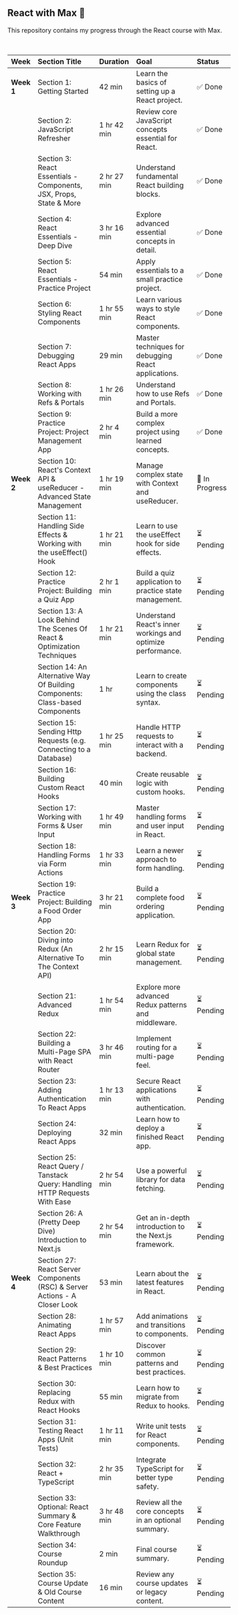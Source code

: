 ## React with Max 🚀

This repository contains my progress through the React course with Max.

<br>

| Week       | Section Title                                                                 | Duration    | Goal                                                        | Status         |
| :--------- | :---------------------------------------------------------------------------- | :---------- | :---------------------------------------------------------- | :------------- |
| **Week 1** | Section 1: Getting Started                                                    | 42 min      | Learn the basics of setting up a React project.             | ✅ Done        |
|            | Section 2: JavaScript Refresher                                               | 1 hr 42 min | Review core JavaScript concepts essential for React.        | ✅ Done        |
|            | Section 3: React Essentials - Components, JSX, Props, State & More            | 2 hr 27 min | Understand fundamental React building blocks.               | ✅ Done        |
|            | Section 4: React Essentials - Deep Dive                                       | 3 hr 16 min | Explore advanced essential concepts in detail.              | ✅ Done        |
|            | Section 5: React Essentials - Practice Project                                | 54 min      | Apply essentials to a small practice project.               | ✅ Done        |
|            | Section 6: Styling React Components                                           | 1 hr 55 min | Learn various ways to style React components.               | ✅ Done        |
|            | Section 7: Debugging React Apps                                               | 29 min      | Master techniques for debugging React applications.         | ✅ Done        |
|            | Section 8: Working with Refs & Portals                                        | 1 hr 26 min | Understand how to use Refs and Portals.                     | ✅ Done        |
|            | Section 9: Practice Project: Project Management App                           | 2 hr 4 min  | Build a more complex project using learned concepts.        | ✅ Done        |
| **Week 2** | Section 10: React's Context API & useReducer - Advanced State Management      | 1 hr 19 min | Manage complex state with Context and useReducer.           | 🔄 In Progress |
|            | Section 11: Handling Side Effects & Working with the useEffect() Hook         | 1 hr 21 min | Learn to use the useEffect hook for side effects.           | ⏳ Pending     |
|            | Section 12: Practice Project: Building a Quiz App                             | 2 hr 1 min  | Build a quiz application to practice state management.      | ⏳ Pending     |
|            | Section 13: A Look Behind The Scenes Of React & Optimization Techniques       | 1 hr 21 min | Understand React's inner workings and optimize performance. | ⏳ Pending     |
|            | Section 14: An Alternative Way Of Building Components: Class-based Components | 1 hr        | Learn to create components using the class syntax.          | ⏳ Pending     |
|            | Section 15: Sending Http Requests (e.g. Connecting to a Database)             | 1 hr 25 min | Handle HTTP requests to interact with a backend.            | ⏳ Pending     |
|            | Section 16: Building Custom React Hooks                                       | 40 min      | Create reusable logic with custom hooks.                    | ⏳ Pending     |
|            | Section 17: Working with Forms & User Input                                   | 1 hr 49 min | Master handling forms and user input in React.              | ⏳ Pending     |
|            | Section 18: Handling Forms via Form Actions                                   | 1 hr 33 min | Learn a newer approach to form handling.                    | ⏳ Pending     |
| **Week 3** | Section 19: Practice Project: Building a Food Order App                       | 3 hr 21 min | Build a complete food ordering application.                 | ⏳ Pending     |
|            | Section 20: Diving into Redux (An Alternative To The Context API)             | 2 hr 15 min | Learn Redux for global state management.                    | ⏳ Pending     |
|            | Section 21: Advanced Redux                                                    | 1 hr 54 min | Explore more advanced Redux patterns and middleware.        | ⏳ Pending     |
|            | Section 22: Building a Multi-Page SPA with React Router                       | 3 hr 46 min | Implement routing for a multi-page feel.                    | ⏳ Pending     |
|            | Section 23: Adding Authentication To React Apps                               | 1 hr 13 min | Secure React applications with authentication.              | ⏳ Pending     |
|            | Section 24: Deploying React Apps                                              | 32 min      | Learn how to deploy a finished React app.                   | ⏳ Pending     |
|            | Section 25: React Query / Tanstack Query: Handling HTTP Requests With Ease    | 2 hr 54 min | Use a powerful library for data fetching.                   | ⏳ Pending     |
|            | Section 26: A (Pretty Deep Dive) Introduction to Next.js                      | 2 hr 54 min | Get an in-depth introduction to the Next.js framework.      | ⏳ Pending     |
| **Week 4** | Section 27: React Server Components (RSC) & Server Actions - A Closer Look    | 53 min      | Learn about the latest features in React.                   | ⏳ Pending     |
|            | Section 28: Animating React Apps                                              | 1 hr 57 min | Add animations and transitions to components.               | ⏳ Pending     |
|            | Section 29: React Patterns & Best Practices                                   | 1 hr 10 min | Discover common patterns and best practices.                | ⏳ Pending     |
|            | Section 30: Replacing Redux with React Hooks                                  | 55 min      | Learn how to migrate from Redux to hooks.                   | ⏳ Pending     |
|            | Section 31: Testing React Apps (Unit Tests)                                   | 1 hr 11 min | Write unit tests for React components.                      | ⏳ Pending     |
|            | Section 32: React + TypeScript                                                | 2 hr 35 min | Integrate TypeScript for better type safety.                | ⏳ Pending     |
|            | Section 33: Optional: React Summary & Core Feature Walkthrough                | 3 hr 48 min | Review all the core concepts in an optional summary.        | ⏳ Pending     |
|            | Section 34: Course Roundup                                                    | 2 min       | Final course summary.                                       | ⏳ Pending     |
|            | Section 35: Course Update & Old Course Content                                | 16 min      | Review any course updates or legacy content.                | ⏳ Pending     |
